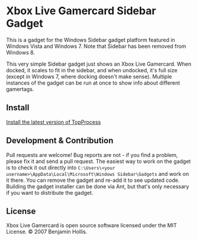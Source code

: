 # Xbox Live Gamercard  Sidebar Gadget

This is a gadget for the Windows Sidebar gadget platform featured in Windows Vista and Windows 7. Note that Sidebar has been removed from Windows 8.

This very simple Sidebar gadget just shows an Xbox Live Gamercard. When docked, it scales to fit in the sidebar, and when undocked, it's full size (except in Windows 7, where docking doesn't make sense). Multiple instances of the gadget can be run at once to show info about different gamertags.

## Install

[Install the latest version of TopProcess](http://benhollis.net/software/sidebargadgets/XboxLiveGamercard.gadget)

## Development & Contribution

Pull requests are welcome! Bug reports are not - if you find a problem, please fix it and send a pull request. The easiest way to work on the gadget is to check it out directly into `C:\Users\<your username>\AppData\Local\Microsoft\Windows Sidebar\Gadgets` and work on it there. You can remove the gadget and re-add it to see updated code. Building the gadget installer can be done via Ant, but that's only necessary if you want to distribute the gadget.


## License

Xbox Live Gamercard is open source software licensed under the MIT License. &copy; 2007 Benjamin Hollis.